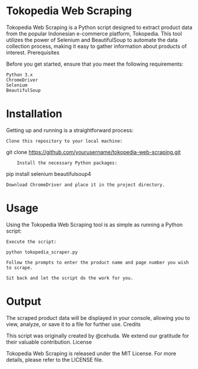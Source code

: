# Tokopedia Web Scraping

Tokopedia Web Scraping is a Python script designed to extract product data from the popular Indonesian e-commerce platform, Tokopedia. This tool utilizes the power of Selenium and BeautifulSoup to automate the data collection process, making it easy to gather information about products of interest.
Prerequisites

Before you get started, ensure that you meet the following requirements:

    Python 3.x
    ChromeDriver
    Selenium
    BeautifulSoup

# Installation

Getting up and running is a straightforward process:

    Clone this repository to your local machine:


git clone https://github.com/yourusername/tokopedia-web-scraping.git
```
    Install the necessary Python packages:
```

pip install selenium beautifulsoup4

    Download ChromeDriver and place it in the project directory.

# Usage

Using the Tokopedia Web Scraping tool is as simple as running a Python script:

    Execute the script:

```
python tokopedia_scraper.py
```
    Follow the prompts to enter the product name and page number you wish to scrape.

    Sit back and let the script do the work for you.

# Output

The scraped product data will be displayed in your console, allowing you to view, analyze, or save it to a file for further use.
Credits

This script was originally created by @cehuda. We extend our gratitude for their valuable contribution.
License

Tokopedia Web Scraping is released under the MIT License. For more details, please refer to the LICENSE file.
